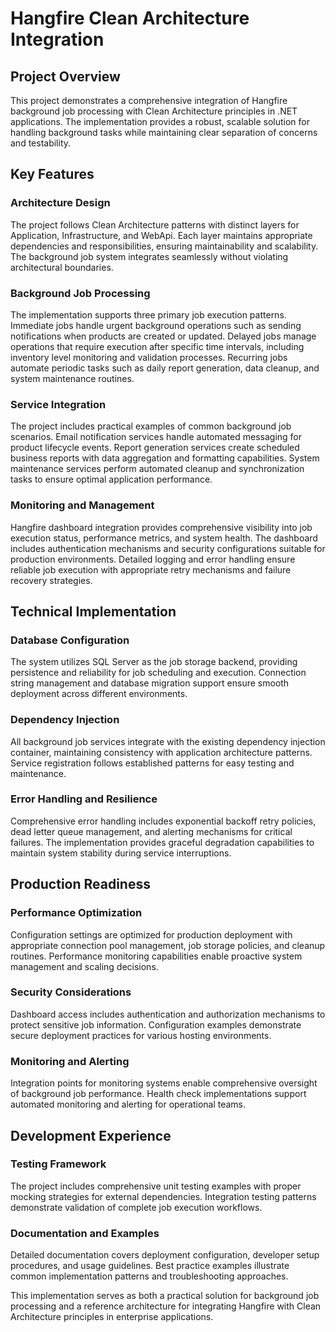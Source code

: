# Hangfire Clean Architecture Integration

## Project Overview

This project demonstrates a comprehensive integration of Hangfire background job processing with Clean Architecture principles in .NET applications. The implementation provides a robust, scalable solution for handling background tasks while maintaining clear separation of concerns and testability.

## Key Features

### Architecture Design
The project follows Clean Architecture patterns with distinct layers for Application, Infrastructure, and WebApi. Each layer maintains appropriate dependencies and responsibilities, ensuring maintainability and scalability. The background job system integrates seamlessly without violating architectural boundaries.

### Background Job Processing
The implementation supports three primary job execution patterns. Immediate jobs handle urgent background operations such as sending notifications when products are created or updated. Delayed jobs manage operations that require execution after specific time intervals, including inventory level monitoring and validation processes. Recurring jobs automate periodic tasks such as daily report generation, data cleanup, and system maintenance routines.

### Service Integration
The project includes practical examples of common background job scenarios. Email notification services handle automated messaging for product lifecycle events. Report generation services create scheduled business reports with data aggregation and formatting capabilities. System maintenance services perform automated cleanup and synchronization tasks to ensure optimal application performance.

### Monitoring and Management
Hangfire dashboard integration provides comprehensive visibility into job execution status, performance metrics, and system health. The dashboard includes authentication mechanisms and security configurations suitable for production environments. Detailed logging and error handling ensure reliable job execution with appropriate retry mechanisms and failure recovery strategies.

## Technical Implementation

### Database Configuration
The system utilizes SQL Server as the job storage backend, providing persistence and reliability for job scheduling and execution. Connection string management and database migration support ensure smooth deployment across different environments.

### Dependency Injection
All background job services integrate with the existing dependency injection container, maintaining consistency with application architecture patterns. Service registration follows established patterns for easy testing and maintenance.

### Error Handling and Resilience
Comprehensive error handling includes exponential backoff retry policies, dead letter queue management, and alerting mechanisms for critical failures. The implementation provides graceful degradation capabilities to maintain system stability during service interruptions.

## Production Readiness

### Performance Optimization
Configuration settings are optimized for production deployment with appropriate connection pool management, job storage policies, and cleanup routines. Performance monitoring capabilities enable proactive system management and scaling decisions.

### Security Considerations
Dashboard access includes authentication and authorization mechanisms to protect sensitive job information. Configuration examples demonstrate secure deployment practices for various hosting environments.

### Monitoring and Alerting
Integration points for monitoring systems enable comprehensive oversight of background job performance. Health check implementations support automated monitoring and alerting for operational teams.

## Development Experience

### Testing Framework
The project includes comprehensive unit testing examples with proper mocking strategies for external dependencies. Integration testing patterns demonstrate validation of complete job execution workflows.

### Documentation and Examples
Detailed documentation covers deployment configuration, developer setup procedures, and usage guidelines. Best practice examples illustrate common implementation patterns and troubleshooting approaches.

This implementation serves as both a practical solution for background job processing and a reference architecture for integrating Hangfire with Clean Architecture principles in enterprise applications.
